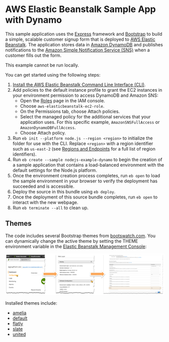 # AWS Elastic Beanstalk Sample App with Dynamo
This sample application uses the [Express](https://expressjs.com/) framework and [Bootstrap](http://getbootstrap.com/) to build a simple, scalable customer signup form that is deployed to [AWS Elastic Beanstalk](http://aws.amazon.com/elasticbeanstalk/). The application stores data in [Amazon DynamoDB](http://aws.amazon.com/dynamodb/) and publishes notifications to the [Amazon Simple Notification Service (SNS)](http://aws.amazon.com/sns/) when a customer fills out the form.

This example cannot be run locally. 

You can get started using the following steps:
  1. [Install the AWS Elastic Beanstalk Command Line Interface (CLI)](http://docs.aws.amazon.com/elasticbeanstalk/latest/dg/eb-cli3-install.html).
  2. Add policies to the default instance profile to grant the EC2 instances in your environment permission to access DynamoDB and Amazon SNS:
      - Open the [Roles](https://console.aws.amazon.com/iam/home#roles) page in the IAM console.
      - Choose `aws-elasticbeanstalk-ec2-role`.
      - On the Permissions tab, choose Attach policies.
      - Select the managed policy for the additional services that your application uses. For this specific example, `AmazonSNSFullAccess` or `AmazonDynamoDBFullAccess`.
      - Choose Attach policy.
  3. Run `eb init --platform node.js --region <region>` to initialize the folder for use with the CLI. Replace `<region>` with a region identifier such as `us-east-2` (see [Regions and Endpoints](https://docs.amazonaws.cn/en_us/general/latest/gr/rande.html#elasticbeanstalk_region) for a full list of region identifiers). 
  4. Run `eb create --sample nodejs-example-dynamo` to begin the creation of a sample application that contains a load-balanced environment with the default settings for the Node.js platform.
  5. Once the environment creation process completes, run `eb open` to load the sample environment in your browser to verify the deployment has succeeded and is accessible.
  6. Deploy the source in this bundle using `eb deploy`.
  7. Once the deployment of this source bundle completes, run `eb open` to interact with the new webpage.
  8. Run `eb terminate --all` to clean up.


## Themes
The code includes several Bootstrap themes from [bootswatch.com](http://bootswatch.com/). You can dynamically change the active theme by setting the THEME environment variable in the [Elastic Beanstalk Management Console](https://console.aws.amazon.com/elasticbeanstalk):

![](misc/theme-flow.png)

Installed themes include:

* [amelia](http://bootswatch.com/amelia)
* [default](http://bootswatch.com/default)
* [flatly](http://bootswatch.com/flatly)
* [slate](http://bootswatch.com/slate)
* [united](http://bootswatch.com/united)